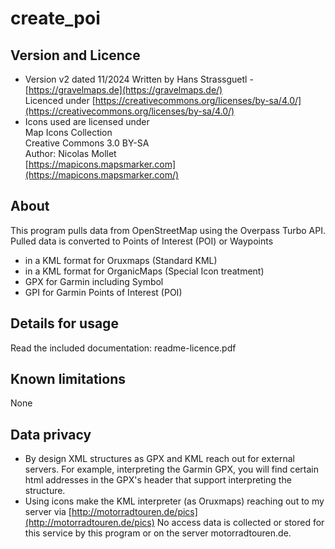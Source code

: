 # **create_poi**

## Version and Licence ##

- Version v2 dated 11/2024
 Written by Hans Strassguetl - [https://gravelmaps.de](https://gravelmaps.de/)  
 Licenced under [https://creativecommons.org/licenses/by-sa/4.0/](https://creativecommons.org/licenses/by-sa/4.0/)  
- Icons used are licensed under  
 Map Icons Collection  
 Creative Commons 3.0 BY-SA  
 Author: Nicolas Mollet  
[https://mapicons.mapsmarker.com](https://mapicons.mapsmarker.com/)  

## About ##

This program pulls data from OpenStreetMap using the Overpass Turbo API. Pulled data is converted to Points of Interest (POI) or Waypoints 
* in a KML format for Oruxmaps (Standard KML)
* in a KML format for OrganicMaps (Special Icon treatment)
* GPX for Garmin including Symbol
* GPI for Garmin Points of Interest (POI)

## Details for usage ##

Read the included documentation: readme-licence.pdf

## Known limitations ##

None

## Data privacy ##

- By design XML structures as GPX and KML reach out for external servers. For example, interpreting the Garmin GPX, you will find certain html addresses in the GPX's header that support interpreting the structure.
- Using icons make the KML interpreter (as Oruxmaps) reaching out to my server via [http://motorradtouren.de/pics](http://motorradtouren.de/pics)
 No access data is collected or stored for this service by this program or on the server motorradtouren.de.
